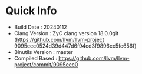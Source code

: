 # Quick Info
* Build Date : 20240112
* Clang Version : ZyC clang version 18.0.0git (https://github.com/llvm/llvm-project 9095eec0524d39d447d6f94cd3f9896cc5fc656f)
* Binutils Version : master
* Compiled Based : https://github.com/llvm/llvm-project/commit/9095eec0

